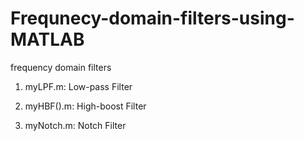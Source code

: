 # Frequnecy-domain-filters-using-MATLAB
frequency domain filters


1. myLPF.m: Low-pass Filter

2. myHBF().m: High-boost Filter

3. myNotch.m: Notch Filter
